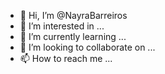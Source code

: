 - 👋 Hi, I’m @NayraBarreiros
- 👀 I’m interested in ...
- 🌱 I’m currently learning ...
- 💞️ I’m looking to collaborate on ...
- 📫 How to reach me ...

<!---
NayraBarreiros/NayraBarreiros is a ✨ special ✨ repository because its `README.md` (this file) appears on your GitHub profile.
You can click the Preview link to take a look at your changes.
--->
